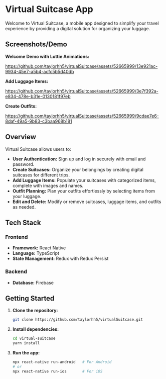 # Virtual Suitcase App

Welcome to Virtual Suitcase, a mobile app designed to simplify your travel experience by providing a digital solution for organizing your luggage.

## Screenshots/Demo

**Welcome Demo with Lottie Animations:**

https://github.com/taylorhh5/virtualSuitcase/assets/52665999/13e921ac-9934-45e7-a5b4-acfc5b5d40db

**Add Luggage Items:**


https://github.com/taylorhh5/virtualSuitcase/assets/52665999/3e7f392a-e834-478e-b31e-0130181f97eb


**Create Outfits:**


https://github.com/taylorhh5/virtualSuitcase/assets/52665999/9cdae7e6-8daf-49a5-9b83-c3baa968b181


## Overview

Virtual Suitcase allows users to:

- **User Authentication:** Sign up and log in securely with email and password.
- **Create Suitcases:** Organize your belongings by creating digital suitcases for different trips.
- **Add Luggage Items:** Populate your suitcases with categorized items, complete with images and names.
- **Outfit Planning:** Plan your outfits effortlessly by selecting items from your luggage.
- **Edit and Delete:** Modify or remove suitcases, luggage items, and outfits as needed.

## Tech Stack

### Frontend

- **Framework:** React Native
- **Language:** TypeScript
- **State Management:** Redux with Redux Persist

### Backend

- **Database:** Firebase

## Getting Started

1. **Clone the repository:**

    ```bash
    git clone https://github.com/taylorhh5/virtualSuitcase.git
    ```

2. **Install dependencies:**

    ```bash
    cd virtual-suitcase
    yarn install
    ```

3. **Run the app:**

    ```bash
    npx react-native run-android   # For Android
    # or
    npx react-native run-ios       # For iOS
    ```
